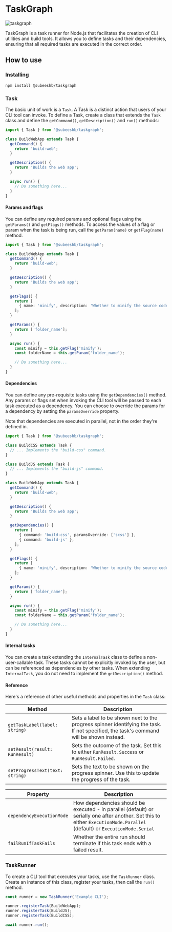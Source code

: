 # TaskGraph

![taskgraph](https://github.com/user-attachments/assets/187d3121-5c43-4937-910d-e0143d513219)

TaskGraph is a task runner for Node.js that facilitates the creation of CLI utilities and build tools. It allows you to define tasks and their dependencies, ensuring that all required tasks are executed in the correct order.

## How to use

### Installing

```
npm install @subeeshb/taskgraph
```

### Task

The basic unit of work is a `Task`. A Task is a distinct action that users of your CLI tool can invoke. To define a Task, create a class that extends the `Task` class and define the `getCommand()`, `getDescription()` and `run()` methods:

```typescript
import { Task } from '@subeeshb/taskgraph';

class BuildWebApp extends Task {
  getCommand() {
    return 'build-web';
  }

  getDescription() {
    return 'Builds the web app';
  }

  async run() {
    // Do something here...
  }
}
```

#### Params and flags

You can define any required params and optional flags using the `getParams()` and `getFlags()` methods. To access the values of a flag or param when the task is being run, call the `getParam(name)` or `getFlag(name)` method.

```typescript
import { Task } from '@subeeshb/taskgraph';

class BuildWebApp extends Task {
  getCommand() {
    return 'build-web';
  }

  getDescription() {
    return 'Builds the web app';
  }

  getFlags() {
    return [
      { name: 'minify', description: 'Whether to minify the source code' },
    ];
  }

  getParams() {
    return ['folder_name'];
  }

  async run() {
    const minify = this.getFlag('minify');
    const folderName = this.getParam('folder_name');

    // Do something here...
  }
}
```

#### Dependencies

You can define any pre-requisite tasks using the `getDependencies()` method. Any params or flags set when invoking the CLI tool will be passed to each task executed as a dependency. You can choose to override the params for a dependency by setting the `paramsOverride` property.

Note that dependencies are executed in parallel, not in the order they're defined in.

```typescript
import { Task } from '@subeeshb/taskgraph';

class BuildCSS extends Task {
  // ... Implements the "build-css" command.
}

class BuildJS extends Task {
  // ... Implements the "build-js" command.
}

class BuildWebApp extends Task {
  getCommand() {
    return 'build-web';
  }

  getDescription() {
    return 'Builds the web app';
  }

  getDependencies() {
    return [
      { command: 'build-css', paramsOverride: ['scss'] },
      { command: 'build-js' },
    ];
  }

  getFlags() {
    return [
      { name: 'minify', description: 'Whether to minify the source code' },
    ];
  }

  getParams() {
    return ['folder_name'];
  }

  async run() {
    const minify = this.getFlag('minify');
    const folderName = this.getParam('folder_name');

    // Do something here...
  }
}
```

#### Internal tasks

You can create a task extending the `InternalTask` class to define a non-user-callable task. These tasks cannot be explicitly invoked by the user, but can be referenced as dependencies by other tasks. When extending `InternalTask`, you do not need to implement the `getDescription()` method.

#### Reference

Here's a reference of other useful methods and properties in the `Task` class:

| Method                          | Description                                                                                                                             |
| ------------------------------- | --------------------------------------------------------------------------------------------------------------------------------------- |
| `getTaskLabel(label: string)`   | Sets a label to be shown next to the progress spinner identifying the task. If not specified, the task's command will be shown instead. |
| `setResult(result: RunResult)`  | Sets the outcome of the task. Set this to either `RunResult.Success` or `RunResult.Failed`.                                             |
| `setProgressText(text: string)` | Sets the text to be shown on the progress spinner. Use this to update the progress of the task.                                         |

| Property                  | Description                                                                                                                                                                |
| ------------------------- | -------------------------------------------------------------------------------------------------------------------------------------------------------------------------- |
| `dependencyExecutionMode` | How dependencies should be executed - in parallel (default) or serially one after another. Set this to either `ExecutionMode.Parallel` (default) or `ExecutionMode.Serial` |
| `failRunIfTaskFails`      | Whether the entire run should terminate if this task ends with a failed result.                                                                                            |

### TaskRunner

To create a CLI tool that executes your tasks, use the `TaskRunner` class. Create an instance of this class, register your tasks, then call the `run()` method.

```typescript
const runner = new TaskRunner('Example CLI');

runner.registerTask(BuildWebApp);
runner.registerTask(BuildJS);
runner.registerTask(BuildCSS);

await runner.run();
```
